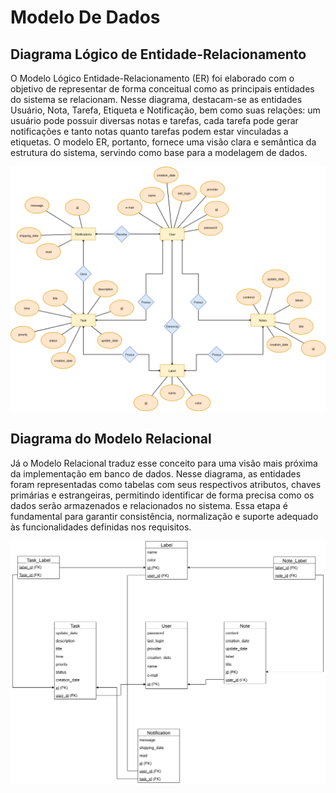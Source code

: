 # Modelo De Dados

## Diagrama Lógico de Entidade-Relacionamento

O Modelo Lógico Entidade-Relacionamento (ER) foi elaborado com o objetivo de representar de forma conceitual como as principais entidades do sistema se relacionam. Nesse diagrama, destacam-se as entidades Usuário, Nota, Tarefa, Etiqueta e Notificação, bem como suas relações: um usuário pode possuir diversas notas e tarefas, cada tarefa pode gerar notificações e tanto notas quanto tarefas podem estar vinculadas a etiquetas. O modelo ER, portanto, fornece uma visão clara e semântica da estrutura do sistema, servindo como base para a modelagem de dados.

![Diagrama logico de ER](files/DiagramaLogicoER.png)

## Diagrama do Modelo Relacional

Já o Modelo Relacional traduz esse conceito para uma visão mais próxima da implementação em banco de dados. Nesse diagrama, as entidades foram representadas como tabelas com seus respectivos atributos, chaves primárias e estrangeiras, permitindo identificar de forma precisa como os dados serão armazenados e relacionados no sistema. Essa etapa é fundamental para garantir consistência, normalização e suporte adequado às funcionalidades definidas nos requisitos.

![Diagrama logico de ER](files/DiagramaModeloRelacional.png)
